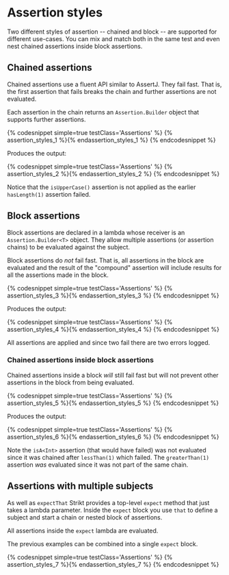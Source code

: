 ---
---

# Assertion styles

Two different styles of assertion -- chained and block -- are supported for different use-cases.
You can mix and match both in the same test and even nest chained assertions inside block assertions.

## Chained assertions

Chained assertions use a fluent API similar to AssertJ.
They fail fast.
That is, the first assertion that fails breaks the chain and further assertions are not evaluated.

Each assertion in the chain returns an `Assertion.Builder` object that supports further assertions.

{% codesnippet simple=true testClass='Assertions' %}
{% assertion_styles_1 %}{% endassertion_styles_1 %}
{% endcodesnippet %}

Produces the output:

{% codesnippet simple=true testClass='Assertions' %}
{% assertion_styles_2 %}{% endassertion_styles_2 %}
{% endcodesnippet %}

Notice that the `isUpperCase()` assertion is not applied as the earlier `hasLength(1)` assertion failed.

## Block assertions

Block assertions are declared in a lambda whose receiver is an `Assertion.Builder<T>` object.
They allow multiple assertions (or assertion chains) to be evaluated against the subject.

Block assertions do _not_ fail fast.
That is, all assertions in the block are evaluated and the result of the "compound" assertion will include results for all the assertions made in the block.

{% codesnippet simple=true testClass='Assertions' %}
{% assertion_styles_3 %}{% endassertion_styles_3 %}
{% endcodesnippet %}

Produces the output:

{% codesnippet simple=true testClass='Assertions' %}
{% assertion_styles_4 %}{% endassertion_styles_4 %}
{% endcodesnippet %}

All assertions are applied and since two fail there are two errors logged.

### Chained assertions inside block assertions

Chained assertions inside a block _will_ still fail fast but will not prevent other assertions in the block from being evaluated.

{% codesnippet simple=true testClass='Assertions' %}
{% assertion_styles_5 %}{% endassertion_styles_5 %}
{% endcodesnippet %}

Produces the output:

{% codesnippet simple=true testClass='Assertions' %}
{% assertion_styles_6 %}{% endassertion_styles_6 %}
{% endcodesnippet %}

Note the `isA<Int>` assertion (that would have failed) was not evaluated since it was chained after `lessThan(1)` which failed.
The `greaterThan(1)` assertion _was_ evaluated since it was not part of the same chain.

## Assertions with multiple subjects 

As well as `expectThat` Strikt provides a top-level `expect` method that just takes a lambda parameter.
Inside the `expect` block you use `that` to define a subject and start a chain or nested block of assertions.

All assertions inside the `expect` lambda are evaluated.

The previous examples can be combined into a single `expect` block.

{% codesnippet simple=true testClass='Assertions' %}
{% assertion_styles_7 %}{% endassertion_styles_7 %}
{% endcodesnippet %}

